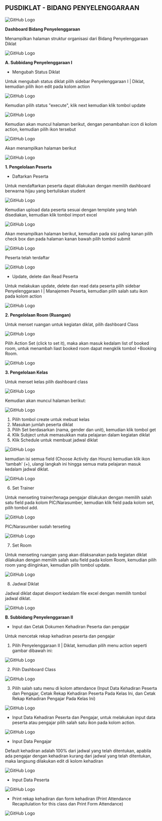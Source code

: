 
## PUSDIKLAT - BIDANG PENYELENGGARAAN ##

![GitHub Logo](/images/31.jpg)

**Dashboard Bidang Penyelenggaraan**

Menampilkan halaman struktur organisasi dari Bidang Penyelenggaraan Diklat

![GitHub Logo](/images/32.jpg)

**A. Subbidang Penyelenggaraan I**


- Mengubah Status Diklat

Untuk mengubah status diklat pilih sidebar Penyelenggaraan I | Diklat, kemudian pilih ikon edit pada kolom action 

![GitHub Logo](/images/35.jpg)

Kemudian pilih status "execute", klik next kemudian klik tombol update

![GitHub Logo](/images/36.jpg)

Kemudian akan muncul halaman berikut, dengan penambahan icon di kolom action, kemudian pilih ikon tersebut

![GitHub Logo](/images/37.jpg)

Akan menampilkan halaman berikut

![GitHub Logo](/images/38.jpg)


**1. Pengelolaan Peserta** 

- Daftarkan Peserta

Untuk mendaftarkan peserta dapat dilakukan dengan memilih dashboard berwarna hijau yang bertuliskan student

![GitHub Logo](/images/39.jpg) 

Kemudian upload data peserta sesuai dengan template yang telah disediakan, kemudian klik tombol import excel

![GitHub Logo](/images/40.jpg)

Akan menampilkan halaman berikut, kemudian pada sisi paling kanan pilih check box dan pada halaman kanan bawah pilih tombol submit

![GitHub Logo](/images/41.jpg)

Peserta telah terdaftar

![GitHub Logo](/images/42.jpg)

- Update, delete dan Read Peserta

Untuk melakukan update, delete dan read data peserta pilih sidebar Penyelenggaraan I | Manajemen Peserta, kemudian pilih salah satu ikon pada kolom action

![GitHub Logo](/images/43.jpg)

**2. Pengelolaan Room (Ruangan)** 

Untuk menset ruangan untuk kegiatan diklat, pilih dashboard Class

![GitHub Logo](/images/51.jpg)

Pilih Action Set (click to set it), maka akan masuk kedalam list of booked room, untuk menambah liast booked room dapat mengklik tombol +Booking Room.

![GitHub Logo](/images/52.jpg)


**3. Pengelolaan Kelas** 

Untuk menset kelas pilih dashboard class

![GitHub Logo](/images/44.jpg)

Kemudian akan muncul halaman berikut:

![GitHub Logo](/images/45.jpg)

1. Pilih tombol create untuk mebuat kelas
2. Masukan jumlah peserta diklat
3. Pilih Set berdasarkan (nama, gender dan unit), kemudian klik tombol get
4. Klik Subject untuk memasukkan mata pelajaran dalam kegiatan diklat
5. Klik Schedule untuk membuat jadwal diklat

![GitHub Logo](/images/47.jpg)

kemudian isi semua field (Choose Activity dan Hours) kemudian klik ikon 'tambah' (+), ulangi langkah ini hingga semua mata pelajaran masuk kedalam jadwal diklat.

![GitHub Logo](/images/48.jpg)

6. Set Trainer

Untuk menseting trainer/tenaga pengajar dilakukan dengan memilih salah satu field pada kolom PIC/Narasumber, kemudian klik field pada kolom set, pilih tombol add.

![GitHub Logo](/images/49.jpg)

PIC/Narasumber sudah terseting

![GitHub Logo](/images/50.jpg)


7. Set Room 

Untuk menseting ruangan yang akan dilaksanakan pada kegiatan diklat dilakukan dengan memilih salah satu field pada kolom Room, kemudian pilih room yang diinginkan, kemudian pilih tombol update.

![GitHub Logo](/images/58.jpg)

8. Jadwal Diklat

Jadwal diklat dapat diexport kedalam file excel dengan memilih tombol jadwal diklat.

![GitHub Logo](/images/59.jpg)


**B. Subbidang Penyelenggaraan II**

- Input dan Cetak Dokumen Kehadiran Peserta dan pengajar

Untuk mencetak rekap kehadiran peserta dan pengajar

1. Pilih Penyelenggaraan II | Diklat, kemudian pilih menu action seperti gambar dibawah ini:

![GitHub Logo](/images/60.jpg)

2. Pilih Dashboard Class

![GitHub Logo](/images/44.jpg)

3. Pilih salah satu menu di kolom attendance (Input Data Kehadiran Peserta dan Pengajar, Cetak Rekap Kehadiran Peserta Pada Kelas Ini, dan Cetak Rekap Kehadiran Pengajar Pada Kelas Ini)

![GitHub Logo](/images/61.jpg)

- Input Data Kehadiran Peserta dan Pengajar, untuk melakukan input data peserta atau pengajar pilih salah satu ikon pada kolom action.

![GitHub Logo](/images/62.jpg)

- Input Data Pengajar 

Default kehadiran adalah 100% dari jadwal yang telah ditentukan, apabila ada pengajar dengan kehadiran kurang dari jadwal yang telah ditentukan, maka langsung dilakukan edit di kolom kehadiran 

![GitHub Logo](/images/63.jpg)

- Input Data Peserta

![GitHub Logo](/images/64.jpg)

- Print rekap kehadiran dan form kehadiran (Print Attendance Recapitulation for this class dan Print Form Attendance)

![GitHub Logo](/images/65.jpg)